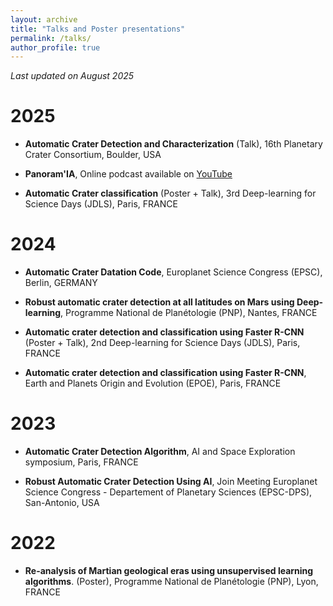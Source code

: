 ```yaml
---
layout: archive
title: "Talks and Poster presentations"
permalink: /talks/
author_profile: true
---
```


*Last updated on August 2025*

# 2025

* **Automatic Crater Detection and Characterization** (Talk), 16th Planetary Crater Consortium, Boulder, USA

* **Panoram'IA**, Online podcast available on [YouTube](https://www.youtube.com/live/HzWf7cm9W3s?feature=shared&t=1386)

* **Automatic Crater classification** (Poster + Talk), 3rd Deep-learning for Science Days (JDLS), Paris, FRANCE

# 2024

* **Automatic Crater Datation Code**, Europlanet Science Congress (EPSC), Berlin, GERMANY
  
* **Robust automatic crater detection at all latitudes on Mars using Deep-learning**, Programme National de Planétologie (PNP), Nantes, FRANCE
  
* **Automatic crater detection and classification using Faster R-CNN** (Poster + Talk), 2nd Deep-learning for Science Days (JDLS), Paris, FRANCE
  
* **Automatic crater detection and classification using Faster R-CNN**, Earth and Planets Origin and Evolution (EPOE), Paris, FRANCE

# 2023

* **Automatic Crater Detection Algorithm**, AI and Space Exploration symposium, Paris, FRANCE 

* **Robust Automatic Crater Detection Using AI**, Join Meeting Europlanet Science Congress - Departement of Planetary Sciences (EPSC-DPS), San-Antonio, USA

# 2022

* **Re-analysis of Martian geological eras using unsupervised learning algorithms**. (Poster), Programme National de Planétologie (PNP), Lyon, FRANCE 
